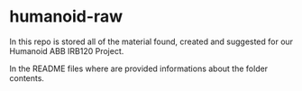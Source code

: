 # humanoid-raw
In this repo is stored all of the material found, created and suggested for our Humanoid ABB IRB120 Project.

In the README files where are provided informations about the folder contents. 
